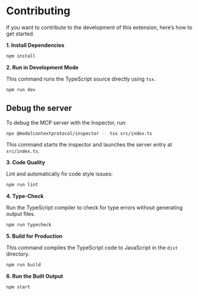 # Contributing

If you want to contribute to the development of this extension, here’s how to get started.

**1. Install Dependencies**

```sh
npm install
```

**2. Run in Development Mode**

This command runs the TypeScript source directly using `tsx`.

```sh
npm run dev
```

## Debug the server

To debug the MCP server with the Inspector, run:

```sh
npx @modelcontextprotocol/inspector -- tsx src/index.ts
```

This command starts the inspector and launches the server entry at `src/index.ts`.

**3. Code Quality**

Lint and automatically fix code style issues:

```sh
npm run lint
```

**4. Type-Check**

Run the TypeScript compiler to check for type errors without generating output files.

```sh
npm run typecheck
```

**5. Build for Production**

This command compiles the TypeScript code to JavaScript in the `dist` directory.

```sh
npm run build
```

**6. Run the Built Output**

```sh
npm start
```
